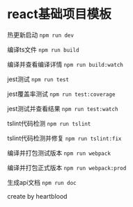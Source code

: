 # react基础项目模板

热更新启动 `npm run dev`

编译ts文件 `npm run build`

编译并查看编译详情 `npm run build:watch`

jest测试 `npm run test`

jest覆盖率测试 `npm run test:coverage`

jest测试并查看结果 `npm run test:watch`

tslint代码检测 `npm run tslint`

tslint代码检测并修复 `npm run tslint:fix`

编译并打包测试版本 `npm run webpack`

编译并打包正式版本 `npm run webpack:prod`

生成api文档 `npm run doc`

create by heartblood